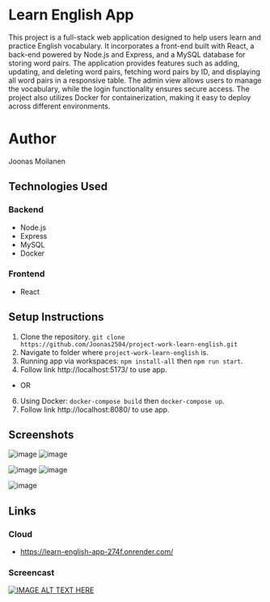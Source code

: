 # Learn English App
This project is a full-stack web application designed to help users learn and practice English vocabulary. It incorporates a front-end built with React, a back-end powered by Node.js and Express, and a MySQL database for storing word pairs. The application provides features such as adding, updating, and deleting word pairs, fetching word pairs by ID, and displaying all word pairs in a responsive table. The admin view allows users to manage the vocabulary, while the login functionality ensures secure access. The project also utilizes Docker for containerization, making it easy to deploy across different environments.

# Author
Joonas Moilanen

## Technologies Used
### Backend
- Node.js
- Express
- MySQL
- Docker
### Frontend
- React

## Setup Instructions
1. Clone the repository. `git clone https://github.com/Joonas2504/project-work-learn-english.git`
2. Navigate to folder where `project-work-learn-english` is.
3. Running app via workspaces: `npm install-all` then `npm run start`.
4. Follow link http://localhost:5173/ to use app.
- OR
6. Using Docker: `docker-compose build` then `docker-compose up`.
7. Follow link http://localhost:8080/ to use app.

## Screenshots
![image](https://github.com/Joonas2504/project-work-learn-english/assets/113358683/123476ac-eb68-4e5b-9735-ae30c8899b11) ![image](https://github.com/Joonas2504/project-work-learn-english/assets/113358683/ce2a91e3-59d8-4bca-8c44-3ace5edcae96)

![image](https://github.com/Joonas2504/project-work-learn-english/assets/113358683/f694848f-a75a-4470-ada3-f24605375581) ![image](https://github.com/Joonas2504/project-work-learn-english/assets/113358683/2975ac10-a2db-48fc-af9f-8fb6f2ff635d)

![image](https://github.com/Joonas2504/project-work-learn-english/assets/113358683/c52820d7-b603-42d3-b068-02cb996766ab)

## Links
### Cloud
- https://learn-english-app-274f.onrender.com/
### Screencast
[![IMAGE ALT TEXT HERE](https://img.youtube.com/vi/T16MrtFCfr0/0.jpg)](https://www.youtube.com/watch?v=T16MrtFCfr0)



